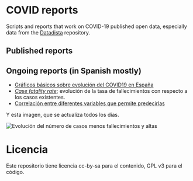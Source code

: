 # COVID reports

Scripts and reports that work on COVID-19 published open data, especially data from the [Datadista](https://github.com/datadista/datasets) repository.

## Published reports


## Ongoing reports (in Spanish mostly)

* [Gráficos básicos sobre evolución del COVID19 en España](https://rpubs.com/jjmerelo/588677)
* [*Case fatality rate*](covid19-es-base.html); evolución de la tasa de fallecimientos con respecto a los casos existentes.
* [Correlación entre diferentes variables que permite predecirlas](https://rpubs.com/jjmerelo/correlaciones-es-covid19)

Y esta imagen, que se actualiza todos los días.

![Evolución del número de casos menos fallecimientos y altas](imgs/totales-point.gif)

# Licencia

Este repositorio tiene licencia cc-by-sa para el contenido, GPL v3 para el código.
